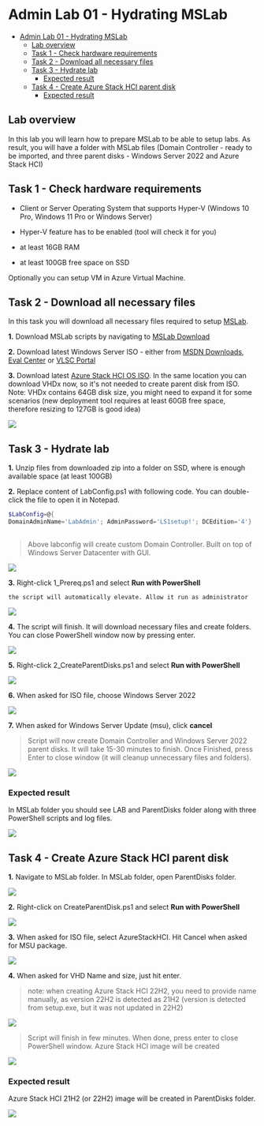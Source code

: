 # Admin Lab 01 - Hydrating MSLab

<!-- TOC -->

- [Admin Lab 01 - Hydrating MSLab](#admin-lab-01---hydrating-mslab)
    - [Lab overview](#lab-overview)
    - [Task 1 - Check hardware requirements](#task-1---check-hardware-requirements)
    - [Task 2 - Download all necessary files](#task-2---download-all-necessary-files)
    - [Task 3 - Hydrate lab](#task-3---hydrate-lab)
        - [Expected result](#expected-result)
    - [Task 4 - Create Azure Stack HCI parent disk](#task-4---create-azure-stack-hci-parent-disk)
        - [Expected result](#expected-result)

<!-- /TOC -->


## Lab overview

In this lab you will learn how to prepare MSLab to be able to setup labs. As result, you will have a folder with MSLab files (Domain Controller - ready to be imported, and three parent disks - Windows Server 2022 and Azure Stack HCI)

## Task 1 - Check hardware requirements

* Client or Server Operating System that supports Hyper-V (Windows 10 Pro, Windows 11 Pro or Windows Server)

* Hyper-V feature has to be enabled (tool will check it for you)

* at least 16GB RAM

* at least 100GB free space on SSD

Optionally you can setup VM in Azure Virtual Machine.

## Task 2 - Download all necessary files

In this task you will download all necessary files required to setup [MSLab](https://aka.ms/mslab).

**1.** Download MSLab scripts by navigating to [MSLab Download](https://aka.ms/mslab/download)

**2.** Download latest Windows Server ISO - either from [MSDN Downloads](https://my.visualstudio.com/downloads), [Eval Center](https://www.microsoft.com/en-us/evalcenter/evaluate-windows-server-2022) or [VLSC Portal](https://www.microsoft.com/licensing/servicecenter)

**3.** Download latest [Azure Stack HCI OS ISO](https://azure.microsoft.com/en-us/products/azure-stack/hci/hci-download/). In the same location you can download VHDx now, so it's not needed to create parent disk from ISO. Note: VHDx contains 64GB disk size, you might need to expand it for some scenarios (new deployment tool requires at least 60GB free space, therefore resizing to 127GB is good idea)

![](./media/explorer01.png)

## Task 3 - Hydrate lab

**1.** Unzip files from downloaded zip into a folder on SSD, where is enough available space (at least 100GB)

**2.** Replace content of LabConfig.ps1 with following code. You can double-click the file to open it in Notepad.

```PowerShell
$LabConfig=@{ 
DomainAdminName='LabAdmin'; AdminPassword='LS1setup!'; DCEdition='4'}
 
```
> Above labconfig will create custom Domain Controller. Built on top of Windows Server Datacenter with GUI.

![](./media/explorer03.png)

**3.** Right-click 1_Prereq.ps1 and select **Run with PowerShell**

    the script will automatically elevate. Allow it run as administrator

![](./media/explorer04.png)

**4.** The script will finish. It will download necessary files and create folders. You can close PowerShell window now by pressing enter.

![](./media/explorer05.png)

**5.** Right-click 2_CreateParentDisks.ps1 and select **Run with PowerShell**

![](./media/explorer06.png)

**6.** When asked for ISO file, choose Windows Server 2022

![](./media/explorer07.png)

**7.** When asked for Windows Server Update (msu), click **cancel**

> Script will now create Domain Controller and Windows Server 2022 parent disks. It will take 15-30 minutes to finish. Once Finished, press Enter to close window (it will cleanup unnecessary files and folders).

![](./media/powershell01.png)

### Expected result

In MSLab folder you should see LAB and ParentDisks folder along with three PowerShell scripts and log files.

![](./media/explorer09.png)

## Task 4 - Create Azure Stack HCI parent disk

**1.** Navigate to MSLab folder. In MSLab folder, open ParentDisks folder.

![](./media/explorer10.png)

**2.** Right-click on CreateParentDisk.ps1 and select **Run with PowerShell**

![](./media/explorer11.png)

**3.** When asked for ISO file, select AzureStackHCI. Hit Cancel when asked for MSU package.

![](./media/explorer12.png)

**4.** When asked for VHD Name and size, just hit enter.

> note: when creating Azure Stack HCI 22H2, you need to provide name manually, as version 22H2 is detected as 21H2 (version is detected from setup.exe, but it was not updated in 22H2)

![](./media/powershell02.png)

> Script will finish in few minutes. When done, press enter to close PowerShell window. Azure Stack HCI image will be created

![](./media/powershell03.png)

### Expected result

Azure Stack HCI 21H2 (or 22H2) image will be created in ParentDisks folder.

![](./media/explorer13.png)